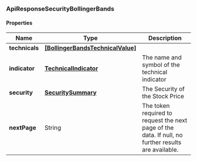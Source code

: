 
[//]: # (CLASS:ApiResponseSecurityBollingerBands)

[//]: # (KIND:object)

### ApiResponseSecurityBollingerBands

#### Properties

[//]: # (START_DEFINITION)

Name | Type | Description
------------ | ------------- | -------------
**technicals** | [**[BollingerBandsTechnicalValue]**](BollingerBandsTechnicalValue.md) |  &nbsp;
**indicator** | [**TechnicalIndicator**](TechnicalIndicator.md) | The name and symbol of the technical indicator &nbsp;
**security** | [**SecuritySummary**](SecuritySummary.md) | The Security of the Stock Price &nbsp;
**nextPage** | String | The token required to request the next page of the data. If null, no further results are available. &nbsp;

[//]: # (END_DEFINITION)


[//]: # (CONTAINED_CLASS:BollingerBandsTechnicalValue)


[//]: # (CONTAINED_CLASS:TechnicalIndicator)


[//]: # (CONTAINED_CLASS:SecuritySummary)





